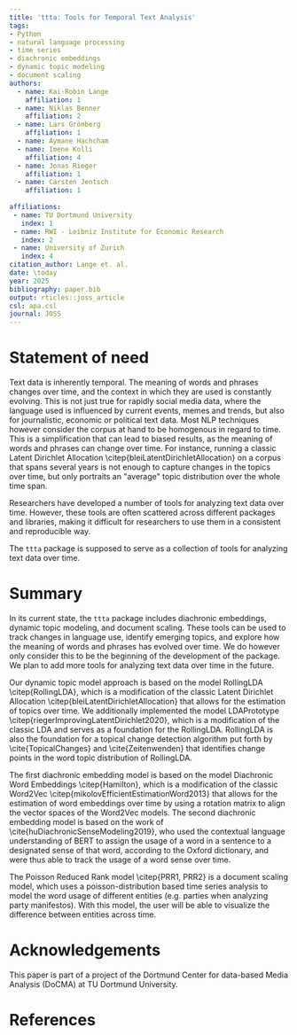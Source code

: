 ```yaml
---
title: 'ttta: Tools for Temporal Text Analysis'
tags:
- Python
- natural language processing
- time series
- diachronic embeddings
- dynamic topic modeling
- document scaling
authors:
  - name: Kai-Robin Lange
    affiliation: 1
  - name: Niklas Benner
    affiliation: 2
  - name: Lars Grönberg
    affiliation: 1
  - name: Aymane Hachcham
  - name: Imene Kolli
    affiliation: 4
  - name: Jonas Rieger
    affiliation: 1
  - name: Carsten Jentsch
    affiliation: 1
    
affiliations:
 - name: TU Dortmund University
   index: 1
 - name: RWI - Leibniz Institute for Economic Research
   index: 2
 - name: University of Zurich
   index: 4
citation_author: Lange et. al.
date: \today
year: 2025
bibliography: paper.bib
output: rticles::joss_article
csl: apa.csl
journal: JOSS
---
```


# Statement of need 
Text data is inherently temporal. The meaning of words and phrases changes over time, and the context in which they are used is constantly evolving. This is not just true for rapidly social media data, where the language used is influenced by current events, memes and trends, but also for journalistic, economic or political text data. Most NLP techniques however consider the corpus at hand to be homogenous in regard to time. This is a simplification that can lead to biased results, as the meaning of words and phrases can change over time. For instance, running a classic Latent Dirichlet Allocation \citep{bleiLatentDirichletAllocation} on a corpus that spans several years is not enough to capture changes in the topics over time, but only portraits an "average" topic distribution over the whole time span.

Researchers have developed a number of tools for analyzing text data over time. However, these tools are often scattered across different packages and libraries, making it difficult for researchers to use them in a consistent and reproducible way.

The `ttta` package is supposed to serve as a collection of tools for analyzing text data over time. 
# Summary
In its current state, the `ttta` package includes diachronic embeddings, dynamic topic modeling, and document scaling. These tools can be used to track changes in language use, identify emerging topics, and explore how the meaning of words and phrases has evolved over time. We do however only consider this to be the beginning of the development of the package. We plan to add more tools for analyzing text data over time in the future.

Our dynamic topic model approach is based on the model RollingLDA \citep{RollingLDA}, which is a modification of the classic Latent Dirichlet Allocation \citep{bleiLatentDirichletAllocation} that allows for the estimation of topics over time. We additionally implemented the model LDAPrototype \citep{riegerImprovingLatentDirichlet2020}, which is a modification of the classic LDA and serves as a foundation for the RollingLDA. RollingLDA is also the foundation for a topical change detection algorithm put forth by \cite{TopicalChanges} and \cite{Zeitenwenden} that identifies change points in the word topic distribution of RollingLDA.

The first diachronic embedding model is based on the model Diachronic Word Embeddings \citep{Hamilton}, which is a modification of the classic Word2Vec \citep{mikolovEfficientEstimationWord2013} that allows for the estimation of word embeddings over time by using a rotation matrix to align the vector spaces of the Word2Vec models. The second diachronic embedding model is based on the work of \cite{huDiachronicSenseModeling2019}, who used the contextual language understanding of BERT to assign the usage of a word in a sentence to a designated sense of that word, according to the Oxford dictionary, and were thus able to track the usage of a word sense over time.

The Poisson Reduced Rank model \citep{PRR1, PRR2} is a document scaling model, which uses a poisson-distribution based time series analysis to model the word usage of different entities (e.g. parties when analyzing party manifestos). With this model, the user will be able to visualize the difference between entities across time.

# Acknowledgements
This paper is part of a project of the Dortmund Center for data-based Media Analysis (DoCMA) at TU Dortmund University.
# References
